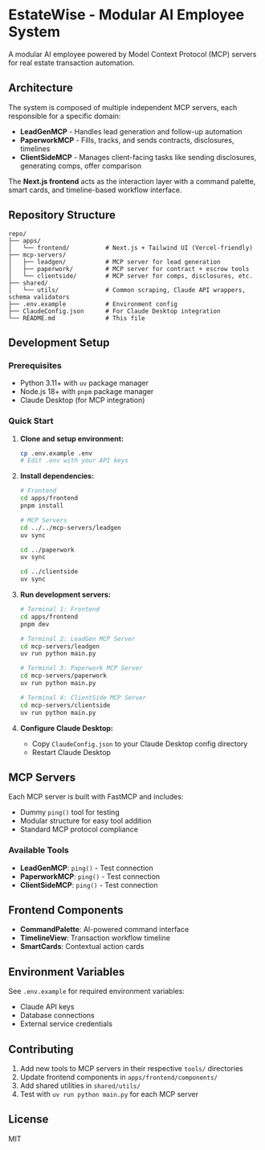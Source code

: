 # EstateWise - Modular AI Employee System

A modular AI employee powered by Model Context Protocol (MCP) servers for real estate transaction automation.

## Architecture

The system is composed of multiple independent MCP servers, each responsible for a specific domain:

- **LeadGenMCP** - Handles lead generation and follow-up automation
- **PaperworkMCP** - Fills, tracks, and sends contracts, disclosures, timelines
- **ClientSideMCP** - Manages client-facing tasks like sending disclosures, generating comps, offer comparison

The **Next.js frontend** acts as the interaction layer with a command palette, smart cards, and timeline-based workflow interface.

## Repository Structure

```
repo/
├── apps/
│   └── frontend/          # Next.js + Tailwind UI (Vercel-friendly)
├── mcp-servers/
│   ├── leadgen/           # MCP server for lead generation
│   ├── paperwork/         # MCP server for contract + escrow tools
│   └── clientside/        # MCP server for comps, disclosures, etc.
├── shared/
│   └── utils/             # Common scraping, Claude API wrappers, schema validators
├── .env.example           # Environment config
├── ClaudeConfig.json      # For Claude Desktop integration
└── README.md              # This file
```

## Development Setup

### Prerequisites

- Python 3.11+ with `uv` package manager
- Node.js 18+ with `pnpm` package manager
- Claude Desktop (for MCP integration)

### Quick Start

1. **Clone and setup environment:**
   ```bash
   cp .env.example .env
   # Edit .env with your API keys
   ```

2. **Install dependencies:**
   ```bash
   # Frontend
   cd apps/frontend
   pnpm install
   
   # MCP Servers
   cd ../../mcp-servers/leadgen
   uv sync
   
   cd ../paperwork
   uv sync
   
   cd ../clientside
   uv sync
   ```

3. **Run development servers:**
   ```bash
   # Terminal 1: Frontend
   cd apps/frontend
   pnpm dev
   
   # Terminal 2: LeadGen MCP Server
   cd mcp-servers/leadgen
   uv run python main.py
   
   # Terminal 3: Paperwork MCP Server
   cd mcp-servers/paperwork
   uv run python main.py
   
   # Terminal 4: ClientSide MCP Server
   cd mcp-servers/clientside
   uv run python main.py
   ```

4. **Configure Claude Desktop:**
   - Copy `ClaudeConfig.json` to your Claude Desktop config directory
   - Restart Claude Desktop

## MCP Servers

Each MCP server is built with FastMCP and includes:
- Dummy `ping()` tool for testing
- Modular structure for easy tool addition
- Standard MCP protocol compliance

### Available Tools

- **LeadGenMCP**: `ping()` - Test connection
- **PaperworkMCP**: `ping()` - Test connection  
- **ClientSideMCP**: `ping()` - Test connection

## Frontend Components

- **CommandPalette**: AI-powered command interface
- **TimelineView**: Transaction workflow timeline
- **SmartCards**: Contextual action cards

## Environment Variables

See `.env.example` for required environment variables:
- Claude API keys
- Database connections
- External service credentials

## Contributing

1. Add new tools to MCP servers in their respective `tools/` directories
2. Update frontend components in `apps/frontend/components/`
3. Add shared utilities in `shared/utils/`
4. Test with `uv run python main.py` for each MCP server

## License

MIT 